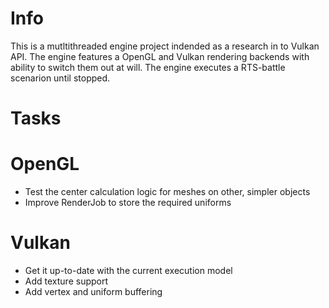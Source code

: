 Info
====

This is a mutltithreaded engine project indended as a research in to Vulkan API. The engine features a OpenGL and Vulkan rendering backends with ability to switch them out at will. The engine executes a RTS-battle scenarion until stopped.

Tasks
=====

# OpenGL
* Test the center calculation logic for meshes on other, simpler objects
* Improve RenderJob to store the required uniforms

# Vulkan
* Get it up-to-date with the current execution model
* Add texture support
* Add vertex and uniform buffering
